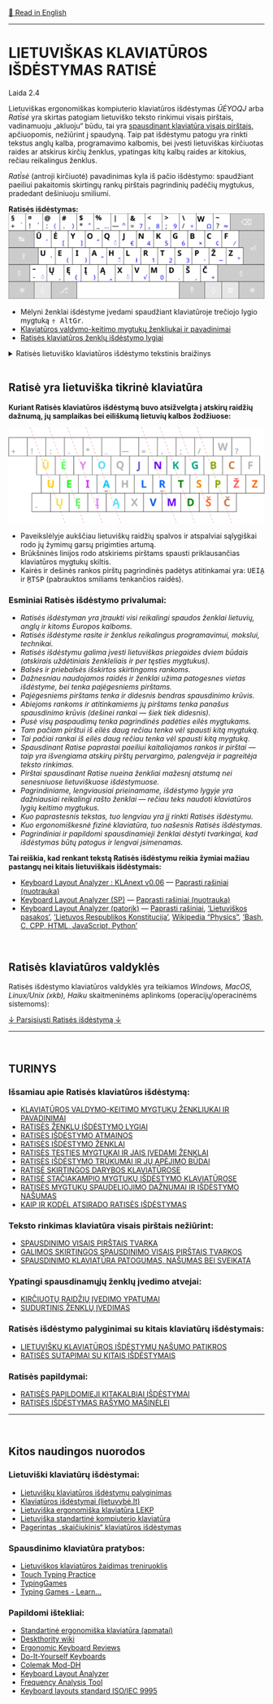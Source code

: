 [🏴󠁧󠁢󠁥󠁮󠁧󠁿 Read in English](README_eng.md)

-----------------------------------------------


# LIETUVIŠKAS KLAVIATŪROS IŠDĖSTYMAS RATISĖ

Laida 2.4


Lietuviškas ergonomiškas kompiuterio klaviatūros išdėstymas _ŪĖYOQJ_ arba _Rati̇̀sė_ yra skirtas patogiam lietuviško teksto rinkimui visais pirštais, vadinamuoju „akluoju“ būdu, tai yra [spausdinant klaviatūra visais pirštais](docs/spausdinimo-visais-pirstais-tvarka.md), apčiuopomis, nežiūrint į spaudyną. Taip pat išdėstymu patogu yra rinkti tekstus anglų kalba, programavimo kalbomis, bei įvesti lietuviškas kirčiuotas raides ar atskirus kirčių ženklus, ypatingas kitų kalbų raides ar kitokius, rečiau reikalingus ženklus.

_Rati̇̀sė_ (antroji kirčiuotė) pavadinimas kyla iš pačio išdėstymo: spaudžiant paeiliui pakaitomis skirtingų rankų pirštais pagrindinių padėčių mygtukus, pradedant dešiniuoju smiliumi.


__Ratisės išdėstymas:__
![Lietuviškas tikrinės klaviatūros išdėstymas ŪĖYOQJ Ratisė ISO](docs/images/kb-lt-ratise-iso.svg)

+ Mėlyni ženklai išdėstyme įvedami spaudžiant klaviatūroje trečiojo lygio mygtuką <kbd>⇮ AltGr</kbd>.
+ [Klaviatūros valdymo-keitimo mygtukų ženkliukai ir pavadinimai](docs/klaviaturos-valdymo-mygtukai.md)
+ [Ratisės klaviatūros ženklų išdėstymo lygiai](docs/ratises-isdestymo-lygiai.md)

<details>
<summary>Ratisės lietuviško klaviatūros išdėstymo tekstinis braižinys</summary>
<pre style="font-size: 60%">
╔═════╦═════╦═════╦═════╦═════╦═════╦═════╦═════╦═════╦═════╦═════╦═════╦═════╦═══════════╗
║ §   ║ ¤   ║ @   ║ #   ║ $   ║ %   ║ |   ║ &   ║ <   ║ >   ║ \   ║ W   ║ ~   ║ Backspace ║
║ + ` ║ ! ’ ║ : ⟨ ║ . ⟩ ║ * ” ║ _ … ║ — ^ ║ = 7 ║ , 8 ║ ; 9 ║ / ÷ ║   Ω ║ ? ≈ ║           ║
╠═════╩══╦══╩══╦══╩══╦══╩══╦══╩══╦══╩══╦══╩══╦══╩══╦══╩══╦══╩══╦══╩══╦══╩══╦══╩══╦════════╣
║ Tab    ║ Ū   ║ Ė   ║ Y   ║ O   ║ Q   ║ J   ║ N   ║ K   ║ G   ║ B   ║ C   ║ F   ║  Enter ║
║        ║   ‘ ║   [ ║   ] ║   “ ║   ́  ║   € ║   4 ║   5 ║   6 ║   × ║   ¢ ║   / ║        ║
╠════════╩═╦═══╩═╦═══╩═╦═══╩═╦═══╩═╦═══╩═╦═══╩═╦═══╩═╦═══╩═╦═══╩═╦═══╩═╦═══╩═╦═══╩═╗      ║
║ CapsLock ║ U   ║ E   ║ I   ║ A   ║ H   ║ L   ║ R   ║ T   ║ S   ║ P   ║ Ž   ║ Z   ║      ║
║          ║   ' ║   ( ║   ) ║   " ║   ̃  ║   ł ║   1 ║   2 ║   3 ║   - ║   − ║   ° ║      ║
╠═══════╦══╩══╦══╩══╦══╩══╦══╩══╦══╩══╦══╩══╦══╩══╦══╩══╦══╩══╦══╩══╦══╩══╦══╩═════╩══════╣
║ Shift ║ –   ║ Ų   ║ Ę   ║ Į   ║ Ą   ║ X   ║ V   ║ M   ║ D   ║ Š   ║ Č   ║         Shift ║
║       ║ - ̇  ║   ‚ ║   { ║   } ║   „ ║   ̀  ║   √ ║   0 ║   . ║   , ║   + ║               ║
╠═══════╩═╦═══╩═╦═══╩═╦═══╩═══╦═╩═════╩═════╩═════╩═════╩════╦╩═════╩╦════╩╦═════╦════════╣
║ Ctrl    ║ Fn  ║ OS  ║  Alt  ║                              ║ AltGr ║ OS  ║ Mn  ║   Ctrl ║
║         ║     ║     ║       ║                              ║       ║     ║     ║        ║
╚═════════╩═════╩═════╩═══════╩══════════════════════════════╩═══════╩═════╩═════╩════════╝

* Mygtuko ženklų lygių tekstinis braižinys:

╔═════╗
║ 2 4 ║
║ 1 3 ║
╚═════╝

• 1 — Pagrindinis, pirmasis lygis;
• 2 — ⇧ Shift — antrasis lygis;
• 3 — ⇮ AltGr — trečiasis lygis;
• 4 — ⇮ AltGr + ⇧ Shift — ketvirtasis lygis.
</pre>
</details>

<br>
 
## Ratisė yra lietuviška tikrinė klaviatūra

__Kuriant Ratisės klaviatūros išdėstymą buvo atsižvelgta į atskirų raidžių dažnumą, jų samplaikas bei eiliškumą lietuvių kalbos žodžiuose:__

![Lietuviška tikrinė klaviatūra ŪĖYOQJ Ratisė (ISO), raidžių išdėstymas pagal jų pobūdį ir dažnumą](docs/images/kb-lt-ratises-spaudrika.svg)

+ Paveikslėlyje aukščiau lietuviškų raidžių spalvos ir atspalviai sąlygiškai rodo jų žymimų garsų prigimties artumą.
+ Brūkšninės linijos rodo atskiriems pirštams spausti priklausančias klaviatūros mygtukų skiltis.
+ Kairės ir dešinės rankos pirštų pagrindinės padėtys atitinkamai yra: <kbd>U</kbd><kbd>E</kbd><kbd>I</kbd><kbd>A̱</kbd> ir <kbd>Ṟ</kbd><kbd>T</kbd><kbd>S</kbd><kbd>P</kbd> (pabrauktos smiliams tenkančios raidės).

### Esminiai Ratisės išdėstymo privalumai:

+ _Ratisės išdėstyman yra įtraukti visi reikalingi spaudos ženklai lietuvių, anglų ir kitoms Europos kalboms._
+ _Ratisės išdėstyme rasite ir ženklus reikalingus programavimui, mokslui, technikai._
+ _Ratisės išdėstymu galima įvesti lietuviškas priegaides dviem būdais (atskirais uždėtiniais ženkleliais ir per tęsties mygtukus)._
+ _Balsės ir priebalsės išskirtos skirtingoms rankoms._
+ _Dažnesniau naudojamos raidės ir ženklai užima patogesnes vietas išdėstyme, bei tenka pajėgesniems pirštams._
+ _Pajėgesniems pirštams tenka ir didesnis bendras spausdinimo krūvis._
+ _Abiejoms rankoms ir atitinkamiems jų pirštams tenka panašus spausdinimo krūvis (dešinei rankai — šiek tiek didesnis)._
+ _Pusė visų paspaudimų tenka pagrindinės padėties eilės mygtukams._
+ _Tam pačiam pirštui iš eilės daug rečiau tenka vėl spausti kitą mygtuką._
+ _Tai pačiai rankai iš eilės daug rečiau tenka vėl spausti kitą mygtuką._
+ _Spausdinant Ratise paprastai paeiliui kaitaliojamos rankos ir pirštai — taip yra išvengiama atskirų pirštų pervargimo, palengvėja ir pagreitėja teksto rinkimas._
+ _Pirštai spausdinant Ratise nueina ženkliai mažesnį atstumą nei senesniuose lietuviškuose išdėstymuose._
+ _Pagrindiniame, lengviausiai prieinamame, išdėstymo lygyje yra dažniausiai reikalingi rašto ženklai — rečiau teks naudoti klaviatūros lygių keitimo mygtukus._
+ _Kuo paprastesnis tekstas, tuo lengviau yra jį rinkti Ratisės išdėstymu._
+ _Kuo ergonomiškesnė fizinė klaviatūra, tuo našesnis Ratisės išdėstymas._
+ _Pagrindiniai ir papildomi spausdinamieji ženklai dėstyti tvarkingai, kad išdėstymas būtų patogus ir lengvai įsimenamas._

__Tai reiškia, kad renkant tekstą Ratisės išdėstymu reikia žymiai mažiau pastangų nei kitais lietuviškais išdėstymais:__

- [Keyboard Layout Analyzer : KLAnext v0.06](https://klanext.keyboard-design.com/#/main) — [Paprasti rašiniai (nuotrauka)](https://albuck.github.io/lithuanian-keyboard-layouts/images/test-klanext-lt-txt.png)
- [Keyboard Layout Analyzer (SP)](https://stevep99.github.io/keyboard-layout-analyzer/#/main) — [Paprasti rašiniai (nuotrauka)](https://albuck.github.io/lithuanian-keyboard-layouts/images/test-sp-lt-txt.png)
- [Keyboard Layout Analyzer (patorjk)](http://patorjk.com/keyboard-layout-analyzer/#/about) — [Paprasti rašiniai](http://patorjk.com/keyboard-layout-analyzer/#/load/4dXzM6GS),  [‘Lietuviškos pasakos’](http://patorjk.com/keyboard-layout-analyzer/#/load/rQDGFz81), [‘Lietuvos Respublikos Konstitucija’](http://patorjk.com/keyboard-layout-analyzer/#/load/FKxkC94M), [Wikipedia “Physics”](http://patorjk.com/keyboard-layout-analyzer/#/load/FtrXp5xW), [‘Bash, C, CPP, HTML, JavaScript, Python’](http://patorjk.com/keyboard-layout-analyzer/#/load/Qz6cKHCn)

<br>
 
## Ratisės klaviatūros valdyklės

Ratisės išdėstymo klaviatūros valdyklės yra teikiamos _Windows, MacOS, Linux/Unix (xkb), Haiku_ skaitmeninėms aplinkoms (operacijų/operacinėms sistemoms):

[↓ Parsisiųsti Ratisės išdėstymą ↓](https://github.com/albuck/Ratise-layout/zipball/master)


--------------------------------------------------------------------

<br>

## TURINYS

### Išsamiau apie Ratisės klaviatūros išdėstymą:
- [KLAVIATŪROS VALDYMO-KEITIMO MYGTUKŲ ŽENKLIUKAI IR PAVADINIMAI](docs/klaviaturos-valdymo-mygtukai.md)
- [RATISĖS ŽENKLŲ IŠDĖSTYMO LYGIAI](docs/ratises-isdestymo-lygiai.md)
- [RATISĖS IŠDĖSTYMO ATMAINOS](docs/ratises-atmainos.md)
- [RATISĖS IŠDĖSTYMO ŽENKLAI](docs/ratises-isdestymo-zenklai.md)
- [RATISĖS TĘSTIES MYGTUKAI IR JAIS ĮVEDAMI ŽENKLAI](docs/ratises-testies-mygtukai.md)
- [RATISĖS IŠDĖSTYMO TRŪKUMAI IR JŲ APĖJIMO BŪDAI](docs/ratises-trukumu-apejimas.md)
- [RATISĖ SKIRTINGOS DARYBOS KLAVIATŪROSE](docs/ratise-skirtingos-darybos-klaviaturose.md)
- [RATISĖ STAČIAKAMPIO MYGTUKŲ IŠDĖSTYMO KLAVIATŪROSE](docs/ratise-staciakampese-klaviaturose.md)
- [RATISĖS MYGTUKŲ SPAUDELIOJIMO DAŽNUMAI IR IŠDĖSTYMO NAŠUMAS](docs/mygtuku-spaudeliojimo-daznumai.md)
- [KAIP IR KODĖL ATSIRADO RATISĖS IŠDĖSTYMAS](docs/kaip-atsirado-ratise-isdestymas.md)

### Teksto rinkimas klaviatūra visais pirštais nežiūrint:
- [SPAUSDINIMO VISAIS PIRŠTAIS TVARKA](docs/spausdinimo-visais-pirstais-tvarka.md)
- [GALIMOS SKIRTINGOS SPAUSDINIMO VISAIS PIRŠTAIS TVARKOS](docs/skirtingos-spausdinimo-tvarkos.md)
- [SPAUSDINIMO KLAVIATŪRA PATOGUMAS, NAŠUMAS BEI SVEIKATA](docs/spausdinimo-klaviatura-patogumas.md)

### Ypatingi spausdinamųjų ženklų įvedimo atvejai:
- [KIRČIUOTŲ RAIDŽIŲ ĮVEDIMO YPATUMAI](docs/kirciuotos-raides.md)
- [SUDURTINIS ŽENKLŲ ĮVEDIMAS](docs/sudurtinis-zenklu-ivedimas.md)

### Ratisės išdėstymo palyginimai su kitais klaviatūrų išdėstymais:
- [LIETUVIŠKŲ KLAVIATŪROS IŠDĖSTYMŲ NAŠUMO PATIKROS](https://albuck.github.io/lithuanian-keyboard-layouts/lt-isdestymu-patikros.html)
- [RATISĖS SUTAPIMAI SU KITAIS IŠDĖSTYMAIS](docs/sutapimai.md)

### Ratisės papildymai:
- [RATISĖS PAPILDOMIEJI KITAKALBIAI IŠDĖSTYMAI](https://github.com/albuck/ratise_kitakalbe)
- [RATISĖS IŠDĖSTYMAS RAŠYMO MAŠINĖLEI](docs/ratise-spausdykle.md)

-----------------------------------------------

<br>
 
## Kitos naudingos nuorodos

### Lietuviški klaviatūrų išdėstymai:
- [Lietuviškų klaviatūros išdėstymų palyginimas](https://albuck.github.io/lithuanian-keyboard-layouts/)
- [Klaviatūros išdėstymai (lietuvybė.lt)](http://lietuvybė.lt/standartai/klaviat%C5%ABros-i%C5%A1d%C4%97stymai/)
- [Lietuviška ergonomiška klaviatūra LEKP](https://lekp.info/)
- [Lietuviška standartinė kompiuterio klaviatūra](http://www.ims.mii.lt/klav/)
- [Pagerintas „skaičiukinis“ klaviatūros išdėstymas](https://rimas.kudelis.lt/numeric/)


### Spausdinimo klaviatūra pratybos:
- [Lietuviškos klaviatūros žaidimas treniruoklis](https://www.lietutis.lt/)
- [Touch Typing Practice](https://www.typingstudy.com/)
- [TypingGames](https://www.typinggames.zone/)
- [Typing Games - Learn...](https://www.typing.com/student/games)


### Papildomi ištekliai:
- [Standartinė ergonomiška klaviatūra (apmatai)](https://albuck.github.io/SEL-keyboard/SKAITYK.html)
- [Deskthority wiki](https://deskthority.net/wiki/Main_Page)
- [Ergonomic Keyboard Reviews](http://xahlee.info/kbd/ergonomic_keyboards_index.html)
- [Do-It-Yourself Keyboards](http://xahlee.info/kbd/diy_keyboards_index.html)
- [Colemak Mod-DH](https://colemakmods.github.io/mod-dh/)
- [Keyboard Layout Analyzer](http://patorjk.com/keyboard-layout-analyzer/#/main)
- [Frequency Analysis Tool](https://www.dcode.fr/frequency-analysis)
- [Keyboard layouts standard ISO/IEC 9995](https://en.wikipedia.org/wiki/ISO/IEC_9995)

